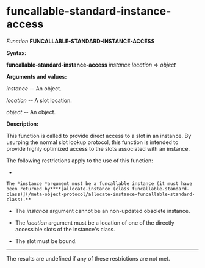 funcallable-standard-instance-access
====================================

*Function* **FUNCALLABLE-STANDARD-INSTANCE-ACCESS**

**Syntax:**

**funcallable-standard-instance-access** *instance* *location* => *object*

**Arguments and values:**

*instance* -- An object.

*location* -- A slot location.

*object* -- An object.

**Description:**

This function is called to provide direct access to a slot in an instance. By usurping the normal slot lookup protocol, this function is intended to provide highly optimized access to the slots associated with an instance.

The following restrictions apply to the use of this function:

-   

    The *instance *argument must be a funcallable instance (it must have been returned by****[allocate-instance (class funcallable-standard-class)](/meta-object-protocol/allocate-instance-funcallable-standard-class).**

-   The *instance* argument cannot be an non-updated obsolete instance.

-   The *location* argument must be a location of one of the directly accessible slots of the instance's class.

-   The slot must be bound.

****

The results are undefined if any of these restrictions are not met.
